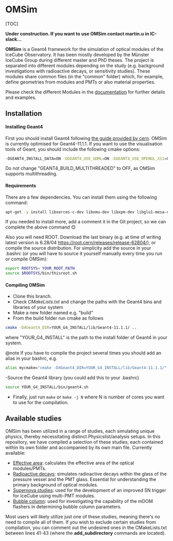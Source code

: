 #  OMSim
[TOC]

**Under construction. If you want to use OMSim contact martin.u in IC-slack...**

**OMSim** is a Geant4 framework for the simulation of optical modules of the IceCube Observatory. It has been mostly developed by the Münster IceCube Group during different master and PhD theses. The project is separated into different modules depending on the study (e.g. background investigations with radioactive decays, or sensitivity studies). These modules share common files (in the "common" folder) which, for example, define geometries from modules and PMTs or also material properties.

Please check the different Modules in the [documentation](https://icecube.github.io/OMSim/) for further details and examples. 

## Installation

#### Installing Geant4

First you should install Geant4 following [the guide provided by cern](https://geant4-userdoc.web.cern.ch/UsersGuides/InstallationGuide/html/installguide.html). OMSim is currently optimised for Geant4-11.1.1. If you want to use the visualisation tools of Geant, you should include the following cmake options: 

```bash
-DGEANT4_INSTALL_DATA=ON -DGEANT4_USE_GDML=ON -DGEANT4_USE_OPENGL_X11=ON -DGEANT4_USE_QT=ON -DGEANT4_USE_RAYTRACER_X11=ON -DGEANT4_USE_XM=ON
``` 
Do not change "GEANT4_BUILD_MULTITHREADED" to OFF, as OMSim supports multithreading.

#### Requirements
There are a few dependencies. You can install them using the following command:

```bash
apt-get -y install libxerces-c-dev libxmu-dev libxpm-dev libglu1-mesa-dev qtbase5-dev libmotif-dev libargtable2-0 libboost-all-dev libqt53dextras5 libspdlog-dev libfmt-dev
``` 
If you needed to install more, add a comment it in the Git project, so we can complete the above command 😊

Also you will need ROOT. Download the last binary (e.g. at time of writing latest version is 6.28/04 https://root.cern/releases/release-62804/), or compile the source distribution. For simplicity add the source in your .bashrc (or you will have to source it yourself manually every time you run or compile OMSim):
```bash
export ROOTSYS= YOUR_ROOT_PATH
source $ROOTSYS/bin/thisroot.sh
``` 

#### Compiling OMSim
- Clone this branch.
- Check _CMakeLists.txt_ and change the paths with the Geant4 bins and libraries of your system
- Make a new folder named e.g. "build" 
- From the build folder run cmake as follows
```bash
cmake -D4Geant4_DIR=YOUR_G4_INSTALL/lib/Geant4-11.1.1/ ..
``` 
where "YOUR_G4_INSTALL" is the path to the install folder of Geant4 in your system.

@note If you have to compile the project several times you should add an alias in your bashrc, e.g. 
```bash
alias mycmake="cmake -D4Geant4_DIR=YOUR_G4_INSTALL/lib/Geant4-11.1.1/"
``` 

-Source the Geant4 library (you could add this to your .bashrc)
```bash
source YOUR_G4_INSTALL/bin/geant4.sh
``` 
- Finally, just run ```make``` or ```make -j N``` where N is number of cores you want to use for the compilation.

## Available studies

OMSim has been utilized in a range of studies, each simulating unique physics, thereby necessitating distinct Physicslist/analysis setups. In this repository, we have compiled a selection of these studies, each contained within its own folder and accompanied by its own main file. Currently available:

- [Effective area](https://icecube.github.io/OMSim/group___effective_area.html): calculates the effective area of the optical modules/PMTs.
- [Radioactive decays](https://icecube.github.io/OMSim/group__radioactive.html): simulates radioactive decays within the glass of the pressure vessel and the PMT glass. Essential for understanding the primary background of optical modules.
- [Supernova studies](https://icecube.github.io/OMSim/group__sngroup.html): used for the development of an improved SN trigger for IceCube using multi-PMT modules.
- [Bubble column](https://icecube.github.io/OMSim/group__bubble.html): used for investigating the capability of the mDOM flashers in determining bubble column parameters.

Most users will likely utilize just one of these studies, meaning there's no need to compile all of them. If you wish to exclude certain studies from compilation, you can comment out the undesired ones in the CMakeLists.txt between lines 41-43 (where the **add_subdirectory** commands are located).